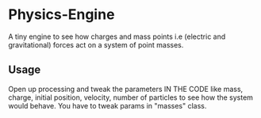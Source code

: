 # Physics-Engine
A tiny engine to see how charges and mass points i.e (electric and gravitational) forces act on a system of point masses.
## Usage
Open up processing and tweak the parameters IN THE CODE like mass, charge, initial position, velocity, number of particles to see how the system would behave. You have to tweak params in "masses" class.
